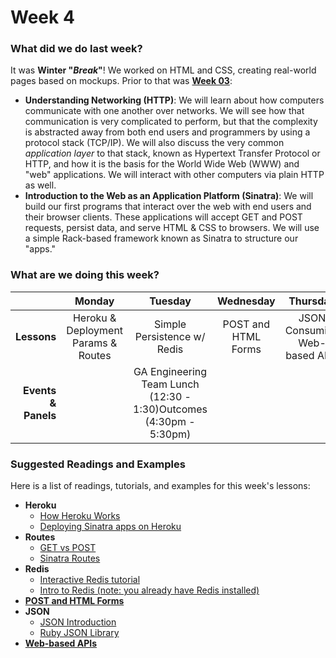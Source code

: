 # Week 4

### What did we do last week?

It was **Winter "_Break_"**! We worked on HTML and CSS, creating real-world pages based on mockups. Prior to that was **[Week 03](/w03/README.md)**:

- **Understanding Networking (HTTP)**: We will learn about how computers communicate with one another over networks. We will see how that communication is very complicated to perform, but that the complexity is abstracted away from both end users and programmers by using a protocol stack (TCP/IP). We will also discuss the very common *application layer* to that stack, known as Hypertext Transfer Protocol or HTTP, and how it is the basis for the World Wide Web (WWW) and "web" applications. We will interact with other computers via plain HTTP as well.
- **Introduction to the Web as an Application Platform (Sinatra)**: We will build our first programs that interact over the web with end users and their browser clients. These applications will accept GET and POST requests, persist data, and serve HTML & CSS to browsers. We will use a simple Rack-based framework known as Sinatra to structure our "apps."

### What are we doing this week?

|    | Monday | Tuesday | Wednesday | Thursday | Friday |
|---:|:------:|:-------:|:---------:|:--------:|:------:|
| **Lessons** | Heroku & Deployment<br>Params & Routes | Simple Persistence w/ Redis | POST and HTML Forms | JSON<br>Consuming Web-based APIs | Assessment & Lab |
| **Events &amp; Panels** | | GA Engineering Team Lunch <br/>(12:30 - 1:30)Outcomes<br/>(4:30pm - 5:30pm) |  | | |

### Suggested Readings and Examples

Here is a list of readings, tutorials, and examples for this week's lessons:

- **Heroku**
  - [How Heroku Works](https://devcenter.heroku.com/articles/how-heroku-works)
  - [Deploying Sinatra apps on Heroku](https://devcenter.heroku.com/articles/rack#frameworks)
- **Routes**
  - [GET vs POST](http://blog.teamtreehouse.com/the-definitive-guide-to-get-vs-post)
  - [Sinatra Routes](http://www.sinatrarb.com/intro.html#Routes)
- **Redis**
  - [Interactive Redis tutorial](http://try.redis.io/)
  - [Intro to Redis (note: you already have Redis installed)](http://redistogo.com/documentation/introduction_to_redis)
- [**POST and HTML Forms**](https://gist.github.com/h4w5/8848398)
- **JSON**
  - [JSON Introduction](http://en.wikipedia.org/wiki/JSON)
  - [Ruby JSON Library](http://www.ruby-doc.org/stdlib-2.1.2/libdoc/json/rdoc/JSON.html)
- [**Web-based APIs**](http://en.wikipedia.org/wiki/Web_API)

<!-- ### What are we doing [next week](/w05/README.md)? -->

<!-- - **Module name**: description... -->
